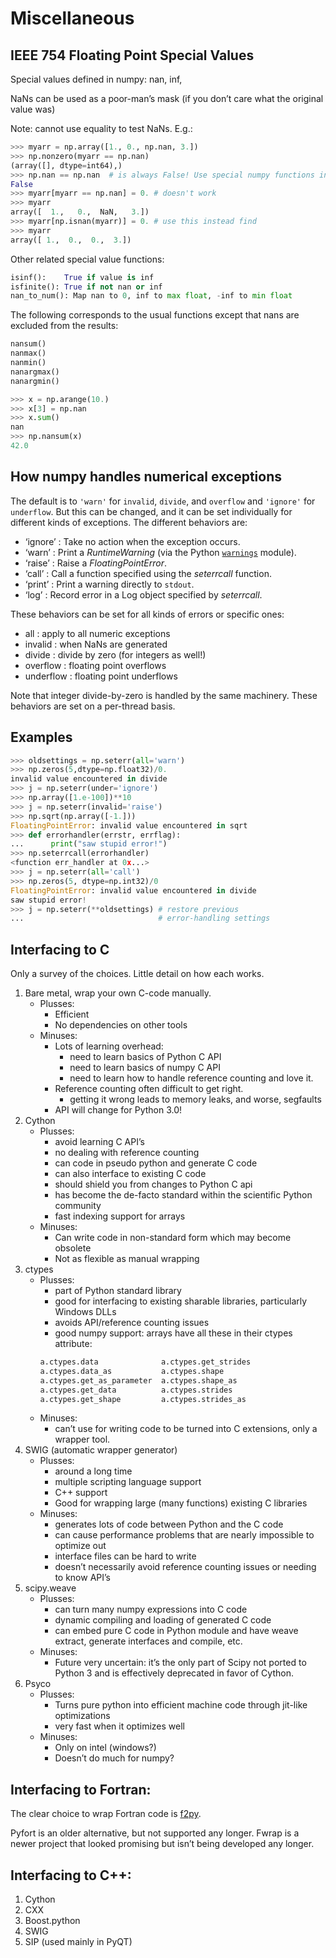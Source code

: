 # Miscellaneous

## IEEE 754 Floating Point Special Values

Special values defined in numpy: nan, inf,

NaNs can be used as a poor-man’s mask (if you don’t care what the
original value was)

Note: cannot use equality to test NaNs. E.g.:

``` python
>>> myarr = np.array([1., 0., np.nan, 3.])
>>> np.nonzero(myarr == np.nan)
(array([], dtype=int64),)
>>> np.nan == np.nan  # is always False! Use special numpy functions instead.
False
>>> myarr[myarr == np.nan] = 0. # doesn't work
>>> myarr
array([  1.,   0.,  NaN,   3.])
>>> myarr[np.isnan(myarr)] = 0. # use this instead find
>>> myarr
array([ 1.,  0.,  0.,  3.])
```

Other related special value functions:

``` python
isinf():    True if value is inf
isfinite(): True if not nan or inf
nan_to_num(): Map nan to 0, inf to max float, -inf to min float
```

The following corresponds to the usual functions except that nans are excluded
from the results:

``` python
nansum()
nanmax()
nanmin()
nanargmax()
nanargmin()

>>> x = np.arange(10.)
>>> x[3] = np.nan
>>> x.sum()
nan
>>> np.nansum(x)
42.0
```

## How numpy handles numerical exceptions

The default is to ``'warn'`` for ``invalid``, ``divide``, and ``overflow``
and ``'ignore'`` for ``underflow``.  But this can be changed, and it can be
set individually for different kinds of exceptions. The different behaviors
are:

- ‘ignore’ : Take no action when the exception occurs.
- ‘warn’   : Print a *RuntimeWarning* (via the Python [``warnings``](https://docs.python.org/dev/library/warnings.html#module-warnings) module).
- ‘raise’  : Raise a *FloatingPointError*.
- ‘call’   : Call a function specified using the *seterrcall* function.
- ‘print’  : Print a warning directly to ``stdout``.
- ‘log’    : Record error in a Log object specified by *seterrcall*.

These behaviors can be set for all kinds of errors or specific ones:

- all       : apply to all numeric exceptions
- invalid   : when NaNs are generated
- divide    : divide by zero (for integers as well!)
- overflow  : floating point overflows
- underflow : floating point underflows

Note that integer divide-by-zero is handled by the same machinery.
These behaviors are set on a per-thread basis.

## Examples

``` python
>>> oldsettings = np.seterr(all='warn')
>>> np.zeros(5,dtype=np.float32)/0.
invalid value encountered in divide
>>> j = np.seterr(under='ignore')
>>> np.array([1.e-100])**10
>>> j = np.seterr(invalid='raise')
>>> np.sqrt(np.array([-1.]))
FloatingPointError: invalid value encountered in sqrt
>>> def errorhandler(errstr, errflag):
...      print("saw stupid error!")
>>> np.seterrcall(errorhandler)
<function err_handler at 0x...>
>>> j = np.seterr(all='call')
>>> np.zeros(5, dtype=np.int32)/0
FloatingPointError: invalid value encountered in divide
saw stupid error!
>>> j = np.seterr(**oldsettings) # restore previous
...                              # error-handling settings
```

## Interfacing to C

Only a survey of the choices. Little detail on how each works.

1. Bare metal, wrap your own C-code manually.
    - Plusses:
      - Efficient
      - No dependencies on other tools
    - Minuses:
      - Lots of learning overhead:
        - need to learn basics of Python C API
        - need to learn basics of numpy C API
        - need to learn how to handle reference counting and love it.
      - Reference counting often difficult to get right.
        - getting it wrong leads to memory leaks, and worse, segfaults
      - API will change for Python 3.0!
1. Cython
    - Plusses:
      - avoid learning C API’s
      - no dealing with reference counting
      - can code in pseudo python and generate C code
      - can also interface to existing C code
      - should shield you from changes to Python C api
      - has become the de-facto standard within the scientific Python community
      - fast indexing support for arrays
    - Minuses:
      - Can write code in non-standard form which may become obsolete
      - Not as flexible as manual wrapping
1. ctypes
    - Plusses:
      - part of Python standard library
      - good for interfacing to existing sharable libraries, particularly Windows DLLs
      - avoids API/reference counting issues
      - good numpy support: arrays have all these in their ctypes attribute:
      ``` python
      a.ctypes.data              a.ctypes.get_strides
      a.ctypes.data_as           a.ctypes.shape
      a.ctypes.get_as_parameter  a.ctypes.shape_as
      a.ctypes.get_data          a.ctypes.strides
      a.ctypes.get_shape         a.ctypes.strides_as
      ```
    - Minuses:
      - can’t use for writing code to be turned into C extensions, only a wrapper tool.
1. SWIG (automatic wrapper generator)
    - Plusses:
      - around a long time
      - multiple scripting language support
      - C++ support
      - Good for wrapping large (many functions) existing C libraries
    - Minuses:
      - generates lots of code between Python and the C code
      - can cause performance problems that are nearly impossible to optimize out
      - interface files can be hard to write
      - doesn’t necessarily avoid reference counting issues or needing to know API’s
1. scipy.weave
    - Plusses:
      - can turn many numpy expressions into C code
      - dynamic compiling and loading of generated C code
      - can embed pure C code in Python module and have weave extract, generate interfaces and compile, etc.
    - Minuses:
      - Future very uncertain: it’s the only part of Scipy not ported to Python 3 and is effectively deprecated in favor of Cython.
1. Psyco
    - Plusses:
      - Turns pure python into efficient machine code through jit-like optimizations
      - very fast when it optimizes well
    - Minuses:
      - Only on intel (windows?)
      - Doesn’t do much for numpy?

## Interfacing to Fortran:

The clear choice to wrap Fortran code is
[f2py](https://docs.scipy.org/doc/numpy/f2py/).

Pyfort is an older alternative, but not supported any longer.
Fwrap is a newer project that looked promising but isn’t being developed any
longer.

## Interfacing to C++:

1. Cython
1. CXX
1. Boost.python
1. SWIG
1. SIP (used mainly in PyQT)
